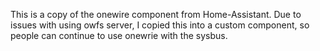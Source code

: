 This is a copy of the onewire component from Home-Assistant.
Due to issues with using owfs server, I copied this into a custom component, so people can continue to use onewrie with the sysbus.
